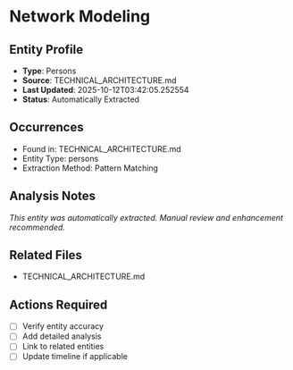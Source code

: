 # Network Modeling

## Entity Profile
- **Type**: Persons
- **Source**: TECHNICAL_ARCHITECTURE.md
- **Last Updated**: 2025-10-12T03:42:05.252554
- **Status**: Automatically Extracted

## Occurrences
- Found in: TECHNICAL_ARCHITECTURE.md
- Entity Type: persons
- Extraction Method: Pattern Matching

## Analysis Notes
*This entity was automatically extracted. Manual review and enhancement recommended.*

## Related Files
- TECHNICAL_ARCHITECTURE.md

## Actions Required
- [ ] Verify entity accuracy
- [ ] Add detailed analysis
- [ ] Link to related entities
- [ ] Update timeline if applicable
